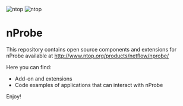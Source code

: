 ![ntop][nprobe_logo] ![ntop][ntop_logo]
# nProbe
This repository contains open source components and extensions for nProbe available at http://www.ntop.org/products/netflow/nprobe/

Here you can find:
* Add-on and extensions
* Code examples of applications that can interact with nProbe

Enjoy!

[nprobe_logo]: http://www.ntop.org/wp-content/uploads/2011/08/nprobe-icon-150x150.png

[ntop_logo]: https://camo.githubusercontent.com/58e2a1ecfff62d8ecc9d74633bd1013f26e06cba/687474703a2f2f7777772e6e746f702e6f72672f77702d636f6e74656e742f75706c6f6164732f323031352f30352f6e746f702e706e67
